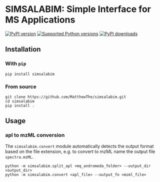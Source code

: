 # SIMSALABIM: Simple Interface for MS Applications

[![PyPI version](https://img.shields.io/pypi/v/simsalabim.svg?logo=pypi&logoColor=FFE873)](https://pypi.org/project/simsalabim/)
[![Supported Python versions](https://img.shields.io/pypi/pyversions/simsalabim.svg?logo=python&logoColor=FFE873)](https://pypi.org/project/simsalabim/)
[![PyPI downloads](https://img.shields.io/pypi/dm/simsalabim.svg)](https://pypistats.org/packages/simsalabim)


## Installation

### With ``pip``

```
pip install simsalabim
```

### From source

```
git clone https://github.com/MatthewThe/simsalabim.git
cd simsalabim
pip install .
```


## Usage

### apl to mzML conversion

The `simsalabim.convert` module automatically detects the output format based on the file extension, e.g. to convert to mzML name the output file `spectra.mzML`.

```
python -m simsalabim.split_apl <mq_andromeda_folder> --output_dir <output_dir>
python -m simsalabim.convert <apl_file> --output_fn <mzml_file>
```

